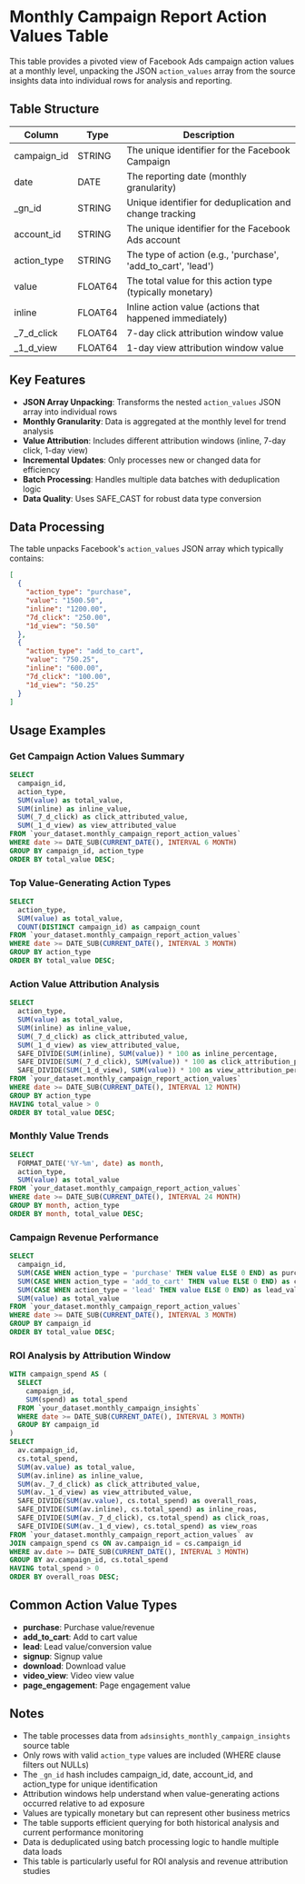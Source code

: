 # Monthly Campaign Report Action Values Table

This table provides a pivoted view of Facebook Ads campaign action values at a monthly level, unpacking the JSON `action_values` array from the source insights data into individual rows for analysis and reporting.

## Table Structure

| Column              | Type      | Description                                                                                  |
|---------------------|-----------|----------------------------------------------------------------------------------------------|
| campaign_id         | STRING    | The unique identifier for the Facebook Campaign                                              |
| date                | DATE      | The reporting date (monthly granularity)                                                     |
| _gn_id              | STRING    | Unique identifier for deduplication and change tracking                                     |
| account_id          | STRING    | The unique identifier for the Facebook Ads account                                          |
| action_type         | STRING    | The type of action (e.g., 'purchase', 'add_to_cart', 'lead')                                |
| value               | FLOAT64   | The total value for this action type (typically monetary)                                  |
| inline              | FLOAT64   | Inline action value (actions that happened immediately)                                     |
| _7_d_click          | FLOAT64   | 7-day click attribution window value                                                        |
| _1_d_view           | FLOAT64   | 1-day view attribution window value                                                         |

## Key Features

- **JSON Array Unpacking**: Transforms the nested `action_values` JSON array into individual rows
- **Monthly Granularity**: Data is aggregated at the monthly level for trend analysis
- **Value Attribution**: Includes different attribution windows (inline, 7-day click, 1-day view)
- **Incremental Updates**: Only processes new or changed data for efficiency
- **Batch Processing**: Handles multiple data batches with deduplication logic
- **Data Quality**: Uses SAFE_CAST for robust data type conversion

## Data Processing

The table unpacks Facebook's `action_values` JSON array which typically contains:
```json
[
  {
    "action_type": "purchase",
    "value": "1500.50",
    "inline": "1200.00",
    "7d_click": "250.00",
    "1d_view": "50.50"
  },
  {
    "action_type": "add_to_cart",
    "value": "750.25",
    "inline": "600.00",
    "7d_click": "100.00",
    "1d_view": "50.25"
  }
]
```

## Usage Examples

### Get Campaign Action Values Summary
```sql
SELECT 
  campaign_id,
  action_type,
  SUM(value) as total_value,
  SUM(inline) as inline_value,
  SUM(_7_d_click) as click_attributed_value,
  SUM(_1_d_view) as view_attributed_value
FROM `your_dataset.monthly_campaign_report_action_values`
WHERE date >= DATE_SUB(CURRENT_DATE(), INTERVAL 6 MONTH)
GROUP BY campaign_id, action_type
ORDER BY total_value DESC;
```

### Top Value-Generating Action Types
```sql
SELECT 
  action_type,
  SUM(value) as total_value,
  COUNT(DISTINCT campaign_id) as campaign_count
FROM `your_dataset.monthly_campaign_report_action_values`
WHERE date >= DATE_SUB(CURRENT_DATE(), INTERVAL 3 MONTH)
GROUP BY action_type
ORDER BY total_value DESC;
```

### Action Value Attribution Analysis
```sql
SELECT 
  action_type,
  SUM(value) as total_value,
  SUM(inline) as inline_value,
  SUM(_7_d_click) as click_attributed_value,
  SUM(_1_d_view) as view_attributed_value,
  SAFE_DIVIDE(SUM(inline), SUM(value)) * 100 as inline_percentage,
  SAFE_DIVIDE(SUM(_7_d_click), SUM(value)) * 100 as click_attribution_percentage,
  SAFE_DIVIDE(SUM(_1_d_view), SUM(value)) * 100 as view_attribution_percentage
FROM `your_dataset.monthly_campaign_report_action_values`
WHERE date >= DATE_SUB(CURRENT_DATE(), INTERVAL 12 MONTH)
GROUP BY action_type
HAVING total_value > 0
ORDER BY total_value DESC;
```

### Monthly Value Trends
```sql
SELECT 
  FORMAT_DATE('%Y-%m', date) as month,
  action_type,
  SUM(value) as total_value
FROM `your_dataset.monthly_campaign_report_action_values`
WHERE date >= DATE_SUB(CURRENT_DATE(), INTERVAL 24 MONTH)
GROUP BY month, action_type
ORDER BY month, total_value DESC;
```

### Campaign Revenue Performance
```sql
SELECT 
  campaign_id,
  SUM(CASE WHEN action_type = 'purchase' THEN value ELSE 0 END) as purchase_value,
  SUM(CASE WHEN action_type = 'add_to_cart' THEN value ELSE 0 END) as cart_value,
  SUM(CASE WHEN action_type = 'lead' THEN value ELSE 0 END) as lead_value,
  SUM(value) as total_value
FROM `your_dataset.monthly_campaign_report_action_values`
WHERE date >= DATE_SUB(CURRENT_DATE(), INTERVAL 3 MONTH)
GROUP BY campaign_id
ORDER BY total_value DESC;
```

### ROI Analysis by Attribution Window
```sql
WITH campaign_spend AS (
  SELECT 
    campaign_id,
    SUM(spend) as total_spend
  FROM `your_dataset.monthly_campaign_insights`
  WHERE date >= DATE_SUB(CURRENT_DATE(), INTERVAL 3 MONTH)
  GROUP BY campaign_id
)
SELECT 
  av.campaign_id,
  cs.total_spend,
  SUM(av.value) as total_value,
  SUM(av.inline) as inline_value,
  SUM(av._7_d_click) as click_attributed_value,
  SUM(av._1_d_view) as view_attributed_value,
  SAFE_DIVIDE(SUM(av.value), cs.total_spend) as overall_roas,
  SAFE_DIVIDE(SUM(av.inline), cs.total_spend) as inline_roas,
  SAFE_DIVIDE(SUM(av._7_d_click), cs.total_spend) as click_roas,
  SAFE_DIVIDE(SUM(av._1_d_view), cs.total_spend) as view_roas
FROM `your_dataset.monthly_campaign_report_action_values` av
JOIN campaign_spend cs ON av.campaign_id = cs.campaign_id
WHERE av.date >= DATE_SUB(CURRENT_DATE(), INTERVAL 3 MONTH)
GROUP BY av.campaign_id, cs.total_spend
HAVING total_spend > 0
ORDER BY overall_roas DESC;
```

## Common Action Value Types

- **purchase**: Purchase value/revenue
- **add_to_cart**: Add to cart value
- **lead**: Lead value/conversion value
- **signup**: Signup value
- **download**: Download value
- **video_view**: Video view value
- **page_engagement**: Page engagement value

## Notes

- The table processes data from `adsinsights_monthly_campaign_insights` source table
- Only rows with valid `action_type` values are included (WHERE clause filters out NULLs)
- The `_gn_id` hash includes campaign_id, date, account_id, and action_type for unique identification
- Attribution windows help understand when value-generating actions occurred relative to ad exposure
- Values are typically monetary but can represent other business metrics
- The table supports efficient querying for both historical analysis and current performance monitoring
- Data is deduplicated using batch processing logic to handle multiple data loads
- This table is particularly useful for ROI analysis and revenue attribution studies 